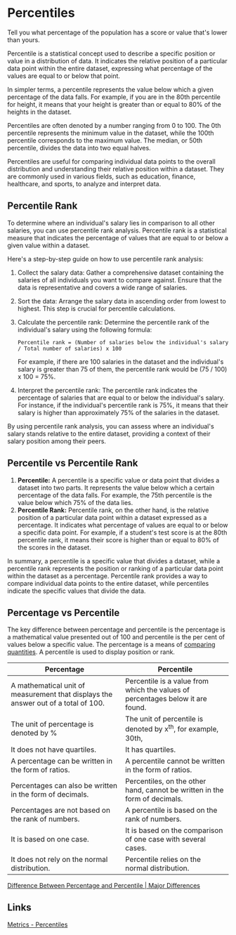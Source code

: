 # Percentiles

Tell you what percentage of the population has a score or value that's lower than yours.

Percentile is a statistical concept used to describe a specific position or value in a distribution of data. It indicates the relative position of a particular data point within the entire dataset, expressing what percentage of the values are equal to or below that point.

In simpler terms, a percentile represents the value below which a given percentage of the data falls. For example, if you are in the 80th percentile for height, it means that your height is greater than or equal to 80% of the heights in the dataset.

Percentiles are often denoted by a number ranging from 0 to 100. The 0th percentile represents the minimum value in the dataset, while the 100th percentile corresponds to the maximum value. The median, or 50th percentile, divides the data into two equal halves.

Percentiles are useful for comparing individual data points to the overall distribution and understanding their relative position within a dataset. They are commonly used in various fields, such as education, finance, healthcare, and sports, to analyze and interpret data.

## Percentile Rank

To determine where an individual's salary lies in comparison to all other salaries, you can use percentile rank analysis. Percentile rank is a statistical measure that indicates the percentage of values that are equal to or below a given value within a dataset.

Here's a step-by-step guide on how to use percentile rank analysis:

1. Collect the salary data: Gather a comprehensive dataset containing the salaries of all individuals you want to compare against. Ensure that the data is representative and covers a wide range of salaries.

2. Sort the data: Arrange the salary data in ascending order from lowest to highest. This step is crucial for percentile calculations.

3. Calculate the percentile rank: Determine the percentile rank of the individual's salary using the following formula:

    `Percentile rank = (Number of salaries below the individual's salary / Total number of salaries) x 100`

    For example, if there are 100 salaries in the dataset and the individual's salary is greater than 75 of them, the percentile rank would be (75 / 100) x 100 = 75%.

4. Interpret the percentile rank: The percentile rank indicates the percentage of salaries that are equal to or below the individual's salary. For instance, if the individual's percentile rank is 75%, it means that their salary is higher than approximately 75% of the salaries in the dataset.

By using percentile rank analysis, you can assess where an individual's salary stands relative to the entire dataset, providing a context of their salary position among their peers.

## Percentile vs Percentile Rank

1. **Percentile:** A percentile is a specific value or data point that divides a dataset into two parts. It represents the value below which a certain percentage of the data falls. For example, the 75th percentile is the value below which 75% of the data lies.
2. **Percentile Rank:** Percentile rank, on the other hand, is the relative position of a particular data point within a dataset expressed as a percentage. It indicates what percentage of values are equal to or below a specific data point. For example, if a student's test score is at the 80th percentile rank, it means their score is higher than or equal to 80% of the scores in the dataset.

In summary, a percentile is a specific value that divides a dataset, while a percentile rank represents the position or ranking of a particular data point within the dataset as a percentage. Percentile rank provides a way to compare individual data points to the entire dataset, while percentiles indicate the specific values that divide the data.

## Percentage vs Percentile

The key difference between percentage and percentile is the percentage is a mathematical value presented out of 100 and percentile is the per cent of values below a specific value. The percentage is a means of [comparing quantities](https://byjus.com/maths/percentage-comparing-quantities/). A percentile is used to display position or rank.

| **Percentage** | **Percentile** |
|---|---|
| A mathematical unit of measurement that displays the answer out of a total of 100. | Percentile is a value from which the values of percentages below it are found. |
| The unit of percentage is denoted by % | The unit of percentile is denoted by x<sup>th</sup>, for example, 30th, |
| It does not have quartiles. | It has quartiles. |
| A percentage can be written in the form of ratios. | A percentile cannot be written in the form of ratios. |
| Percentages can also be written in the form of decimals. | Percentiles, on the other hand, cannot be written in the form of decimals. |
| Percentages are not based on the rank of numbers. | A percentile is based on the rank of numbers. |
| It is based on one case. | It is based on the comparison of one case with several cases. |
| It does not rely on the normal distribution. | Percentile relies on the normal distribution. |

[Difference Between Percentage and Percentile | Major Differences](https://byjus.com/maths/difference-between-percentage-and-percentile/)

## Links

[Metrics - Percentiles](devops/monitoring/metrics.md#Use%20Percentiles)
